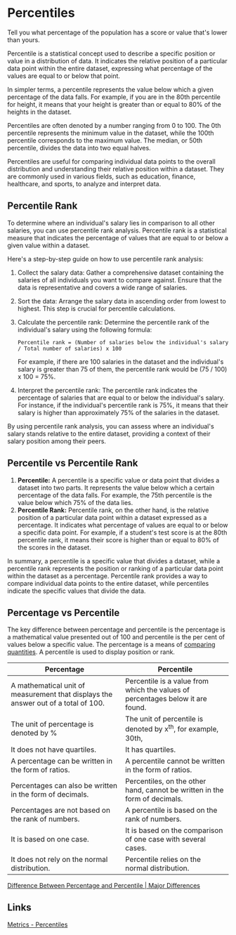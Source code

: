 # Percentiles

Tell you what percentage of the population has a score or value that's lower than yours.

Percentile is a statistical concept used to describe a specific position or value in a distribution of data. It indicates the relative position of a particular data point within the entire dataset, expressing what percentage of the values are equal to or below that point.

In simpler terms, a percentile represents the value below which a given percentage of the data falls. For example, if you are in the 80th percentile for height, it means that your height is greater than or equal to 80% of the heights in the dataset.

Percentiles are often denoted by a number ranging from 0 to 100. The 0th percentile represents the minimum value in the dataset, while the 100th percentile corresponds to the maximum value. The median, or 50th percentile, divides the data into two equal halves.

Percentiles are useful for comparing individual data points to the overall distribution and understanding their relative position within a dataset. They are commonly used in various fields, such as education, finance, healthcare, and sports, to analyze and interpret data.

## Percentile Rank

To determine where an individual's salary lies in comparison to all other salaries, you can use percentile rank analysis. Percentile rank is a statistical measure that indicates the percentage of values that are equal to or below a given value within a dataset.

Here's a step-by-step guide on how to use percentile rank analysis:

1. Collect the salary data: Gather a comprehensive dataset containing the salaries of all individuals you want to compare against. Ensure that the data is representative and covers a wide range of salaries.

2. Sort the data: Arrange the salary data in ascending order from lowest to highest. This step is crucial for percentile calculations.

3. Calculate the percentile rank: Determine the percentile rank of the individual's salary using the following formula:

    `Percentile rank = (Number of salaries below the individual's salary / Total number of salaries) x 100`

    For example, if there are 100 salaries in the dataset and the individual's salary is greater than 75 of them, the percentile rank would be (75 / 100) x 100 = 75%.

4. Interpret the percentile rank: The percentile rank indicates the percentage of salaries that are equal to or below the individual's salary. For instance, if the individual's percentile rank is 75%, it means that their salary is higher than approximately 75% of the salaries in the dataset.

By using percentile rank analysis, you can assess where an individual's salary stands relative to the entire dataset, providing a context of their salary position among their peers.

## Percentile vs Percentile Rank

1. **Percentile:** A percentile is a specific value or data point that divides a dataset into two parts. It represents the value below which a certain percentage of the data falls. For example, the 75th percentile is the value below which 75% of the data lies.
2. **Percentile Rank:** Percentile rank, on the other hand, is the relative position of a particular data point within a dataset expressed as a percentage. It indicates what percentage of values are equal to or below a specific data point. For example, if a student's test score is at the 80th percentile rank, it means their score is higher than or equal to 80% of the scores in the dataset.

In summary, a percentile is a specific value that divides a dataset, while a percentile rank represents the position or ranking of a particular data point within the dataset as a percentage. Percentile rank provides a way to compare individual data points to the entire dataset, while percentiles indicate the specific values that divide the data.

## Percentage vs Percentile

The key difference between percentage and percentile is the percentage is a mathematical value presented out of 100 and percentile is the per cent of values below a specific value. The percentage is a means of [comparing quantities](https://byjus.com/maths/percentage-comparing-quantities/). A percentile is used to display position or rank.

| **Percentage** | **Percentile** |
|---|---|
| A mathematical unit of measurement that displays the answer out of a total of 100. | Percentile is a value from which the values of percentages below it are found. |
| The unit of percentage is denoted by % | The unit of percentile is denoted by x<sup>th</sup>, for example, 30th, |
| It does not have quartiles. | It has quartiles. |
| A percentage can be written in the form of ratios. | A percentile cannot be written in the form of ratios. |
| Percentages can also be written in the form of decimals. | Percentiles, on the other hand, cannot be written in the form of decimals. |
| Percentages are not based on the rank of numbers. | A percentile is based on the rank of numbers. |
| It is based on one case. | It is based on the comparison of one case with several cases. |
| It does not rely on the normal distribution. | Percentile relies on the normal distribution. |

[Difference Between Percentage and Percentile | Major Differences](https://byjus.com/maths/difference-between-percentage-and-percentile/)

## Links

[Metrics - Percentiles](devops/monitoring/metrics.md#Use%20Percentiles)
